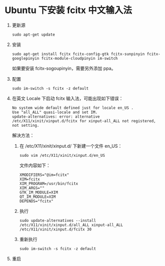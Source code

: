 ﻿# Ubuntu 下安装 fcitx 中文输入法

1. 更新源
    ```
    sudo apt-get update
    ```

2. 安装
    ```
    sudo apt-get install fcitx fcitx-config-gtk fcitx-sunpinyin fcitx-googlepinyin fcitx-module-cloudpinyin im-switch
    ```
    如果要安装 fcitx-sogoupinyin，需要另外添加 ppa。

3. 配置
    ```
    sudo im-switch -s fcitx -z default
    ```

4. 在英文 Locale 下启动 fcitx 输入法，可能出现如下错误：
    ```
    No system wide default defined just for locale en_US .
    Use "all_ALL" quasi-locale and set IM.
    update-alternatives: error: alternative /etc/X11/xinit/xinput.d/fcitx for xinput-all_ALL not registered, not setting.
    ```
    解决方法：

    1. 在 /etc/X11/xinit/xinput.d/ 下新建一个文件 en_US：
        ```
        sudo vim /etc/X11/xinit/xinput.d/en_US
        ```
        文件内容如下：
        ```
        XMODIFIERS="@im=fcitx"
        XIM=fcitx
        XIM_PROGRAM=/usr/bin/fcitx
        XIM_ARGS=""
        GTK_IM_MODULE=XIM
        QT_IM_MODULE=XIM
        DEPENDS="fcitx"
        ```

    2. 执行
        ```
        sudo update-alternatives --install /etc/X11/xinit/xinput.d/all_ALL xinput-all_ALL /etc/X11/xinit/xinput.d/fcitx 30
        ```

    3. 重新执行
        ```
        sudo im-switch -s fcitx -z default
        ```

5. 重启
